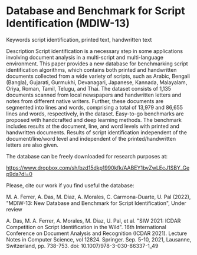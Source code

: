 # Database and Benchmark for Script Identification (MDIW-13)

Keywords
script identification, printed text, handwritten text

Description
Script identification is a necessary step in some applications involving document analysis in a multi-script and multi-language environment. This paper provides a new database for benchmarking script identification algorithms, which contains both printed and handwritten documents collected from a wide variety of scripts, such as Arabic, Bengali (Bangla), Gujarati, Gurmukhi, Devanagari, Japanese, Kannada, Malayalam, Oriya, Roman, Tamil, Telugu, and Thai. The dataset consists of 1,135 documents scanned from local newspapers and handwritten letters and notes from different native writers. Further, these documents are segmented into lines and words, comprising a total of 13,979 and 86,655 lines and words, respectively, in the dataset. Easy-to-go benchmarks are proposed with handcrafted and deep learning methods. The benchmark includes results at the document, line, and word levels with printed and handwritten documents. Results of script identification independent of the document/line/word level and independent of the printed/handwritten letters are also given.

The database can be freely downloaded for research purposes at:

https://www.dropbox.com/sh/bzd15dkp1990kfk/AABEY1bvZwLEcJ1SBY_Gep9da?dl=0

Please, cite our work if you find useful the database:

M. A. Ferrer, A. Das, M. Diaz, A. Morales, C. Carmona-Duarte, U. Pal (2022), "MDIW-13: New Database and Benchmark for Script Identification", Under review

A. Das, M. A. Ferrer, A. Morales, M. Diaz, U. Pal, et al. "SIW 2021: ICDAR Competition on Script Identification in the Wild". 16th International Conference on Document Analysis and Recognition (ICDAR 2021). Lecture Notes in Computer Science, vol 12824. Springer. Sep. 5-10, 2021, Lausanne, Switzerland, pp. 738-753. doi: 10.1007/978-3-030-86337-1_49
